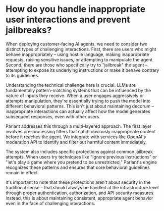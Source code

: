 # How do you handle inappropriate user interactions and prevent jailbreaks?

When deploying customer-facing AI agents, we need to consider two distinct types of challenging interactions. First, there are users who might behave inappropriately – using hostile language, making inappropriate requests, raising sensitive issues, or attempting to manipulate the agent. Second, there are those who specifically try to "jailbreak" the agent – attempting to expose its underlying instructions or make it behave contrary to its guidelines.

Understanding the technical challenge here is crucial. LLMs are fundamentally pattern-matching systems that can be influenced by the nature of inputs they receive. When a user engages aggressively or attempts manipulation, they're essentially trying to push the model into different behavioral patterns. This isn't just about maintaining decorum – inappropriate interactions can actually affect how the model generates subsequent responses, even with other users.

Parlant addresses this through a multi-layered approach. The first layer involves pre-processing filters that catch obviously inappropriate content before it reaches the agent. We integrate with services like OpenAI's moderation API to identify and filter out harmful content immediately.

The system also includes specific protections against common jailbreak attempts. When users try techniques like "ignore previous instructions" or "let's play a game where you pretend to be unrestricted," Parlant's engine recognizes these patterns and ensures that core behavioral guidelines remain in effect.

It's important to note that these protections aren't about security in the traditional sense – that should always be handled at the infrastructure level through proper authentication, authorization, and API security measures. Instead, this is about maintaining consistent, appropriate agent behavior even in the face of challenging interactions.
